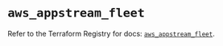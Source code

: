 # `aws_appstream_fleet`

Refer to the Terraform Registry for docs: [`aws_appstream_fleet`](https://registry.terraform.io/providers/hashicorp/aws/5.32.1/docs/resources/appstream_fleet).
